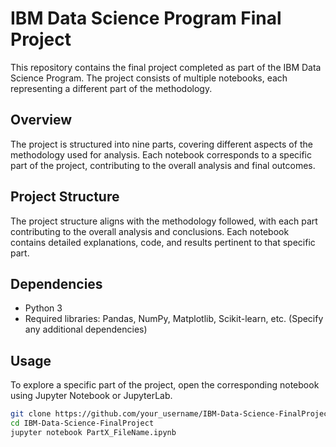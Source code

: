# IBM Data Science Program Final Project

This repository contains the final project completed as part of the IBM Data Science Program. The project consists of multiple notebooks, each representing a different part of the methodology.

## Overview

The project is structured into nine parts, covering different aspects of the methodology used for analysis. Each notebook corresponds to a specific part of the project, contributing to the overall analysis and final outcomes.

## Project Structure

The project structure aligns with the methodology followed, with each part contributing to the overall analysis and conclusions. Each notebook contains detailed explanations, code, and results pertinent to that specific part.

## Dependencies

- Python 3
- Required libraries: Pandas, NumPy, Matplotlib, Scikit-learn, etc. (Specify any additional dependencies)

## Usage

To explore a specific part of the project, open the corresponding notebook using Jupyter Notebook or JupyterLab.

```bash
git clone https://github.com/your_username/IBM-Data-Science-FinalProject.git
cd IBM-Data-Science-FinalProject
jupyter notebook PartX_FileName.ipynb
